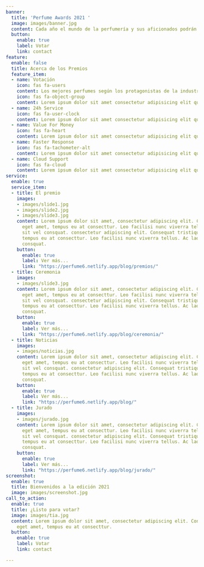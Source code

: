 ```yaml
---
banner:
  title: 'Perfume Awards 2021 '
  image: images/banner.jpg
  content: Cada año el mundo de la perfumería y sus aficionados podrán ver el premio a la mejor fragancia. <br> Los Perfume Awards serán votados por las personalidades más prestigiosas del sector. Los mejores perfumes según los protagonistas de la industria. Hemos unido a las personalidades más destacadas para elegirlos, perfumistas, propietarios de marcas y tiendas de perfume de nicho.
  button:
    enable: true
    label: Votar
    link: contact
feature:
  enable: false
  title: Acerca de los Premios
  feature_item:
  - name: Votación
    icon: fas fa-users
    content: Los mejores perfumes según los protagonistas de la industria
    icon: fas fa-object-group
    content: Lorem ipsum dolor sit amet consectetur adipisicing elit quam nihil
  - name: 24h Service
    icon: fas fa-user-clock
    content: Lorem ipsum dolor sit amet consectetur adipisicing elit quam nihil
  - name: Value For Money
    icon: fas fa-heart
    content: Lorem ipsum dolor sit amet consectetur adipisicing elit quam nihil
  - name: Faster Response
    icon: fas fa-tachometer-alt
    content: Lorem ipsum dolor sit amet consectetur adipisicing elit quam nihil
  - name: Cloud Support
    icon: fas fa-cloud
    content: Lorem ipsum dolor sit amet consectetur adipisicing elit quam nihil
service:
  enable: true
  service_item:
  - title: El premio
    images:
    - images/slide1.jpg
    - images/slide2.jpg
    - images/slide3.jpg
    content: Lorem ipsum dolor sit amet, consectetur adipiscing elit. Consequat tristique
      eget amet, tempus eu at consecttur. Leo facilisi nunc viverra tellus. Ac laoreet
      sit vel consquat. consectetur adipiscing elit. Consequat tristique eget amet,
      tempus eu at consecttur. Leo facilisi nunc viverra tellus. Ac laoreet sit vel
      consquat.
    button:
      enable: true
      label: Ver más...
      link: "https://perfume6.netlify.app/blog/premios/"
  - title: Ceremonia
    images:
    - images/slide3.jpg
    content: Lorem ipsum dolor sit amet, consectetur adipiscing elit. Consequat tristique
      eget amet, tempus eu at consecttur. Leo facilisi nunc viverra tellus. Ac laoreet
      sit vel consquat. consectetur adipiscing elit. Consequat tristique eget amet,
      tempus eu at consecttur. Leo facilisi nunc viverra tellus. Ac laoreet sit vel
      consquat.
    button:
      enable: true
      label: Ver más...
      link: "https://perfume6.netlify.app/blog/ceremonia/"
  - title: Noticias
    images:
    - images/noticias.jpg
    content: Lorem ipsum dolor sit amet, consectetur adipiscing elit. Consequat tristique
      eget amet, tempus eu at consecttur. Leo facilisi nunc viverra tellus. Ac laoreet
      sit vel consquat. consectetur adipiscing elit. Consequat tristique eget amet,
      tempus eu at consecttur. Leo facilisi nunc viverra tellus. Ac laoreet sit vel
      consquat.
    button:
      enable: true
      label: Ver más...
      link: "https://perfume6.netlify.app/blog/"
  - title: Jurado
    images:
    - images/jurado.jpg
    content: Lorem ipsum dolor sit amet, consectetur adipiscing elit. Consequat tristique
      eget amet, tempus eu at consecttur. Leo facilisi nunc viverra tellus. Ac laoreet
      sit vel consquat. consectetur adipiscing elit. Consequat tristique eget amet,
      tempus eu at consecttur. Leo facilisi nunc viverra tellus. Ac laoreet sit vel
      consquat.
    button:
      enable: true
      label: Ver más...
      link: "https://perfume6.netlify.app/blog/jurado/"
screenshot:
  enable: true
  title: Bienvenidos a la edición 2021
  image: images/screenshot.jpg
call_to_action:
  enable: true
  title: ¿Listo para votar?
  image: images/tia.jpg
  content: Lorem ipsum dolor sit amet, consectetur adipiscing elit. Consequat tristique
    eget amet, tempus eu at consecttur.
  button:
    enable: true
    label: Votar
    link: contact

---
```


